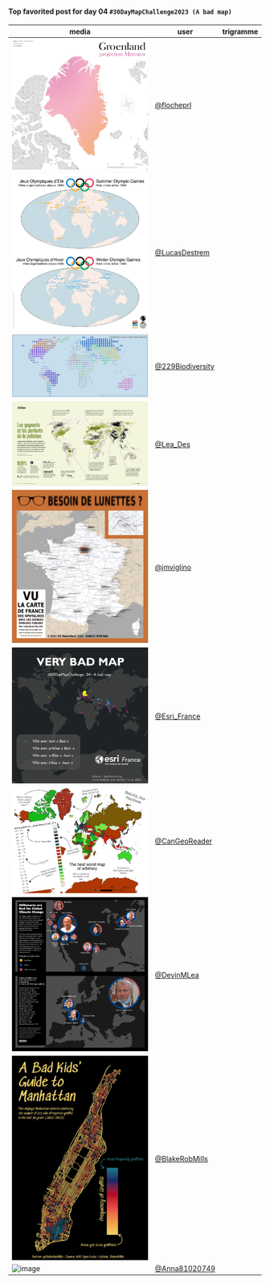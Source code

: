 #### Top favorited post for day 04 `#30DayMapChallenge2023 (A bad map)`

| media | user | trigramme |
|-------|------|-----------|
|![image](uploads/c4824886536ec5710c8c1d09b0743ee3/image.png)|[@flocheprl](https://twitter.com/flocheprl/status/1720768897043820922)|  |
|![image](uploads/67bf2f1c57787133a379e95c866fd880/image.png)|[@LucasDestrem](https://twitter.com/LucasDestrem/status/1720721328938868974)|  |
|![image](uploads/b38e6bd167d7e58c2cef8ef7acf6404e/image.png)|[@229Biodiversity](https://twitter.com/229Biodiversity/status/1720718433417896386)|  |
|![image](uploads/bab650b70da43492caf57e47ce42fb9f/image.png)|[@Lea_Des](https://twitter.com/Lea_Des/status/1720715504267165918)|  |
|![image](uploads/9187aeb227798b169962ce036fae8379/image.png)|[@jmviglino](https://twitter.com/jmviglino/status/1720698643161002430)|  |
|![image](uploads/f331d8a07ef3a9009256b8860203c881/image.png)|[@Esri_France](https://twitter.com/Esri_France/status/1720757786324111369)|  |
|![image](uploads/552df883b3d35b3cef9850cb7ad88a11/image.png)|[@CanGeoReader](https://twitter.com/CanGeoReader/status/1720787449914277974)|  |
|![image](uploads/9f0ab36698f6885a437fea72051d1b07/image.png)|[@DevinMLea](https://twitter.com/DevinMLea/status/1720799733831139610)|  |
|![image](uploads/83b32938d7744ae337285e0d884e0498/image.png)|[@BlakeRobMills](https://twitter.com/BlakeRobMills/status/1720953406817210514)|  |
|![image](uploads/01c88460d718cf813479935df109f7df/image.png)|[@Anna81020749](https://twitter.com/Anna81020749/status/1720949987171819766)|  |